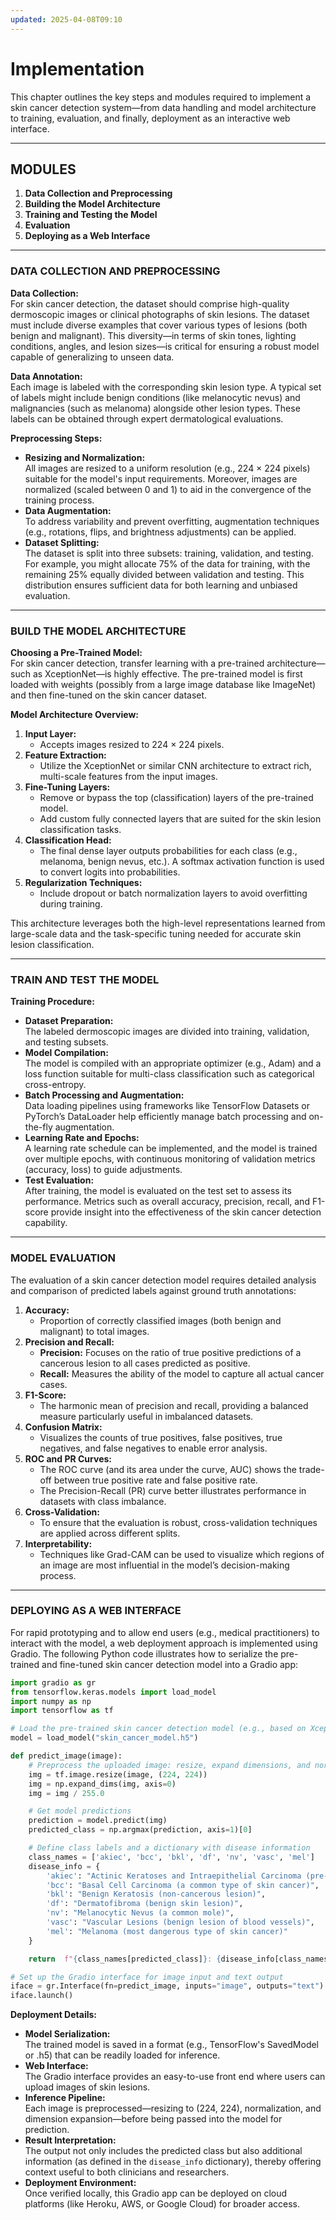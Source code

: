 ```yaml
---
updated: 2025-04-08T09:10
---
```

# Implementation

This chapter outlines the key steps and modules required to implement a skin cancer detection system—from data handling and model architecture to training, evaluation, and finally, deployment as an interactive web interface.

---

## MODULES

1. **Data Collection and Preprocessing**  
2. **Building the Model Architecture**  
3. **Training and Testing the Model**  
4. **Evaluation**  
5. **Deploying as a Web Interface**

---

### DATA COLLECTION AND PREPROCESSING

**Data Collection:**  
For skin cancer detection, the dataset should comprise high-quality dermoscopic images or clinical photographs of skin lesions. The dataset must include diverse examples that cover various types of lesions (both benign and malignant). This diversity—in terms of skin tones, lighting conditions, angles, and lesion sizes—is critical for ensuring a robust model capable of generalizing to unseen data.

**Data Annotation:**  
Each image is labeled with the corresponding skin lesion type. A typical set of labels might include benign conditions (like melanocytic nevus) and malignancies (such as melanoma) alongside other lesion types. These labels can be obtained through expert dermatological evaluations.

**Preprocessing Steps:**  
- **Resizing and Normalization:**  
  All images are resized to a uniform resolution (e.g., 224 × 224 pixels) suitable for the model's input requirements. Moreover, images are normalized (scaled between 0 and 1) to aid in the convergence of the training process.  
- **Data Augmentation:**  
  To address variability and prevent overfitting, augmentation techniques (e.g., rotations, flips, and brightness adjustments) can be applied.
- **Dataset Splitting:**  
  The dataset is split into three subsets: training, validation, and testing. For example, you might allocate 75% of the data for training, with the remaining 25% equally divided between validation and testing. This distribution ensures sufficient data for both learning and unbiased evaluation.

---

### BUILD THE MODEL ARCHITECTURE

**Choosing a Pre-Trained Model:**  
For skin cancer detection, transfer learning with a pre-trained architecture—such as XceptionNet—is highly effective. The pre-trained model is first loaded with weights (possibly from a large image database like ImageNet) and then fine-tuned on the skin cancer dataset.

**Model Architecture Overview:**  
1. **Input Layer:**  
   - Accepts images resized to 224 × 224 pixels.
2. **Feature Extraction:**  
   - Utilize the XceptionNet or similar CNN architecture to extract rich, multi-scale features from the input images.
3. **Fine-Tuning Layers:**  
   - Remove or bypass the top (classification) layers of the pre-trained model.
   - Add custom fully connected layers that are suited for the skin lesion classification tasks.
4. **Classification Head:**  
   - The final dense layer outputs probabilities for each class (e.g., melanoma, benign nevus, etc.). A softmax activation function is used to convert logits into probabilities.
5. **Regularization Techniques:**  
   - Include dropout or batch normalization layers to avoid overfitting during training.
   
This architecture leverages both the high-level representations learned from large-scale data and the task-specific tuning needed for accurate skin lesion classification.

---

### TRAIN AND TEST THE MODEL

**Training Procedure:**  
- **Dataset Preparation:**  
  The labeled dermoscopic images are divided into training, validation, and testing subsets.
- **Model Compilation:**  
  The model is compiled with an appropriate optimizer (e.g., Adam) and a loss function suitable for multi-class classification such as categorical cross-entropy.
- **Batch Processing and Augmentation:**  
  Data loading pipelines using frameworks like TensorFlow Datasets or PyTorch’s DataLoader help efficiently manage batch processing and on-the-fly augmentation.
- **Learning Rate and Epochs:**  
  A learning rate schedule can be implemented, and the model is trained over multiple epochs, with continuous monitoring of validation metrics (accuracy, loss) to guide adjustments.
- **Test Evaluation:**  
  After training, the model is evaluated on the test set to assess its performance. Metrics such as overall accuracy, precision, recall, and F1-score provide insight into the effectiveness of the skin cancer detection capability.

---

### MODEL EVALUATION

The evaluation of a skin cancer detection model requires detailed analysis and comparison of predicted labels against ground truth annotations:

1. **Accuracy:**  
   - Proportion of correctly classified images (both benign and malignant) to total images.
2. **Precision and Recall:**  
   - **Precision:** Focuses on the ratio of true positive predictions of a cancerous lesion to all cases predicted as positive.  
   - **Recall:** Measures the ability of the model to capture all actual cancer cases.
3. **F1-Score:**  
   - The harmonic mean of precision and recall, providing a balanced measure particularly useful in imbalanced datasets.
4. **Confusion Matrix:**  
   - Visualizes the counts of true positives, false positives, true negatives, and false negatives to enable error analysis.
5. **ROC and PR Curves:**  
   - The ROC curve (and its area under the curve, AUC) shows the trade-off between true positive rate and false positive rate.  
   - The Precision-Recall (PR) curve better illustrates performance in datasets with class imbalance.
6. **Cross-Validation:**  
   - To ensure that the evaluation is robust, cross-validation techniques are applied across different splits.
7. **Interpretability:**  
   - Techniques like Grad-CAM can be used to visualize which regions of an image are most influential in the model’s decision-making process.

---

### DEPLOYING AS A WEB INTERFACE

For rapid prototyping and to allow end users (e.g., medical practitioners) to interact with the model, a web deployment approach is implemented using Gradio. The following Python code illustrates how to serialize the pre-trained and fine-tuned skin cancer detection model into a Gradio app:

```python
import gradio as gr
from tensorflow.keras.models import load_model
import numpy as np
import tensorflow as tf

# Load the pre-trained skin cancer detection model (e.g., based on XceptionNet)
model = load_model("skin_cancer_model.h5")

def predict_image(image):
    # Preprocess the uploaded image: resize, expand dimensions, and normalize
    img = tf.image.resize(image, (224, 224))
    img = np.expand_dims(img, axis=0)
    img = img / 255.0

    # Get model predictions
    prediction = model.predict(img)
    predicted_class = np.argmax(prediction, axis=1)[0]

    # Define class labels and a dictionary with disease information
    class_names = ['akiec', 'bcc', 'bkl', 'df', 'nv', 'vasc', 'mel']
    disease_info = {
        'akiec': "Actinic Keratoses and Intraepithelial Carcinoma (pre-cancerous lesion)",
        'bcc': "Basal Cell Carcinoma (a common type of skin cancer)",
        'bkl': "Benign Keratosis (non-cancerous lesion)",
        'df': "Dermatofibroma (benign skin lesion)",
        'nv': "Melanocytic Nevus (a common mole)",
        'vasc': "Vascular Lesions (benign lesion of blood vessels)",
        'mel': "Melanoma (most dangerous type of skin cancer)"
    }

    return  f"{class_names[predicted_class]}: {disease_info[class_names[predicted_class]]}"

# Set up the Gradio interface for image input and text output
iface = gr.Interface(fn=predict_image, inputs="image", outputs="text")
iface.launch()
```

**Deployment Details:**  
- **Model Serialization:**  
  The trained model is saved in a format (e.g., TensorFlow's SavedModel or .h5) that can be readily loaded for inference.
- **Web Interface:**  
  The Gradio interface provides an easy-to-use front end where users can upload images of skin lesions.  
- **Inference Pipeline:**  
  Each image is preprocessed—resizing to (224, 224), normalization, and dimension expansion—before being passed into the model for prediction.
- **Result Interpretation:**  
  The output not only includes the predicted class but also additional information (as defined in the `disease_info` dictionary), thereby offering context useful to both clinicians and researchers.
- **Deployment Environment:**  
  Once verified locally, this Gradio app can be deployed on cloud platforms (like Heroku, AWS, or Google Cloud) for broader access.

